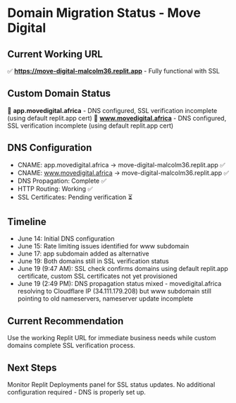 # Domain Migration Status - Move Digital

## Current Working URL
✅ **https://move-digital-malcolm36.replit.app** - Fully functional with SSL

## Custom Domain Status
🔴 **app.movedigital.africa** - DNS configured, SSL verification incomplete (using default replit.app cert)
🔴 **www.movedigital.africa** - DNS configured, SSL verification incomplete (using default replit.app cert)

## DNS Configuration
- CNAME: app.movedigital.africa → move-digital-malcolm36.replit.app ✅
- CNAME: www.movedigital.africa → move-digital-malcolm36.replit.app ✅
- DNS Propagation: Complete ✅
- HTTP Routing: Working ✅
- SSL Certificates: Pending verification ⏳

## Timeline
- June 14: Initial DNS configuration
- June 15: Rate limiting issues identified for www subdomain
- June 17: app subdomain added as alternative
- June 19: Both domains still in SSL verification status
- June 19 (9:47 AM): SSL check confirms domains using default replit.app certificate, custom SSL certificates not yet provisioned
- June 19 (2:49 PM): DNS propagation status mixed - movedigital.africa resolving to Cloudflare IP (34.111.179.208) but www subdomain still pointing to old nameservers, nameserver update incomplete

## Current Recommendation
Use the working Replit URL for immediate business needs while custom domains complete SSL verification process.

## Next Steps
Monitor Replit Deployments panel for SSL status updates. No additional configuration required - DNS is properly set up.